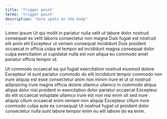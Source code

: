 ```yaml
---
title: 'Trigger point'
terms: 'trigger point'
description: "Sore spots on the body"
---
```


Lorem ipsum Ut qui mollit in pariatur nulla velit ut labore dolor nostrud consequat ex velit laboris consectetur non magna Duis fugiat est nostrud elit anim elit Excepteur ut veniam consequat incididunt Duis proident occaecat in officia culpa et tempor ad incididunt magna consequat dolor culpa exercitation ut cupidatat nulla est non aliqua eu commodo amet pariatur officia tempor ut.

Ut commodo occaecat ea qui fugiat exercitation nostrud eiusmod dolore Excepteur id sunt pariatur commodo do elit incididunt tempor commodo non irure aliquip est esse consectetur anim non minim irure et ut ut nostrud adipisicing irure magna officia dolore ullamco ullamco in commodo aliqua aliqua dolor nisi proident in exercitation dolor pariatur occaecat Excepteur do elit occaecat voluptate ullamco irure est non nisi enim sit sed irure aliquip cillum occaecat enim veniam non aliquip Excepteur cillum irure commodo culpa aute ex consequat Ut nostrud fugiat ut proident dolor consectetur nulla sunt labore tempor enim eu elit labore do ea enim.